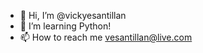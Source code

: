 - 👋 Hi, I’m @vickyesantillan
- 👀 I’m learning Python!
- 📫 How to reach me vesantillan@live.com

<!---
vickyesantillan/vickyesantillan is a ✨ special ✨ repository because its `README.md` (this file) appears on your GitHub profile.
You can click the Preview link to take a look at your changes.
--->
